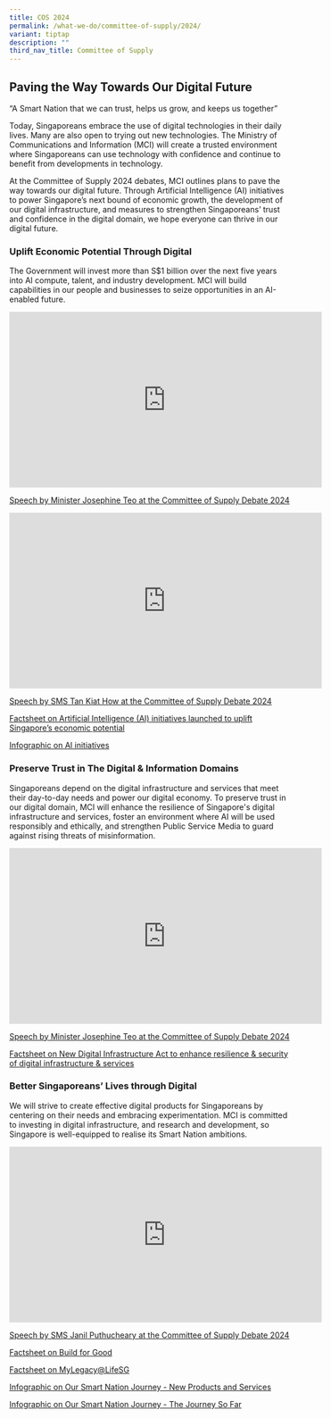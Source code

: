 ```yaml
---
title: COS 2024
permalink: /what-we-do/committee-of-supply/2024/
variant: tiptap
description: ""
third_nav_title: Committee of Supply
---
```

<h2>Paving the Way Towards Our Digital Future</h2>
<p>“A Smart Nation that we can trust, helps us grow, and keeps us together”</p>
<p>Today, Singaporeans embrace the use of digital technologies in their daily
lives. Many are also open to trying out new technologies. The Ministry
of Communications and Information (MCI) will create a trusted environment
where Singaporeans can use technology with confidence and continue to benefit
from developments in technology.</p>
<p>At the Committee of Supply 2024 debates, MCI outlines plans to pave the
way towards our digital future. Through Artificial Intelligence (AI) initiatives
to power Singapore’s next bound of economic growth, the development of
our digital infrastructure, and measures to strengthen Singaporeans’ trust
and confidence in the digital domain, we hope everyone can thrive in our
digital future.</p>
<h3>Uplift Economic Potential Through Digital</h3>
<p>The Government will invest more than S$1 billion over the next five years
into AI compute, talent, and industry development. MCI will build capabilities
in our people and businesses to seize opportunities in an AI-enabled future.</p>
<div class="iframe-wrapper">
<iframe height="315" width="560" allowfullscreen="true" frameborder="0" src="https://www.youtube.com/embed/Vnkw2c-TNoc?si=hwei1ix1ZIyCcKFg"></iframe>
</div>
<p><a href="https://www.mci.gov.sg/media-centre/speeches/minister-committee-of-supply-debate-2024/" rel="noopener noreferrer nofollow" target="_blank">Speech by Minister Josephine Teo at the Committee of Supply Debate 2024</a>
</p>
<div class="iframe-wrapper">
<iframe height="315" width="560" allowfullscreen="true" frameborder="0" src="https://www.youtube.com/embed/KtWC539UfaM?si=7-7OFd30wwppFSPu"></iframe>
</div>
<p><a href="https://www.mci.gov.sg/media-centre/speeches/speech-by-sms-tan-kiat-how-at-the-committee-of-supply-debate/" rel="noopener noreferrer nofollow" target="_blank">Speech by SMS Tan Kiat How at the Committee of Supply Debate 2024</a>
</p>
<p><a href="https://www.mci.gov.sg/media-centre/press-releases/ai-initiatives-launched-to-uplift-sg-economic-potential/" rel="noopener noreferrer nofollow" target="_blank">Factsheet on Artificial Intelligence (AI) initiatives launched to uplift Singapore’s economic potential</a>
</p>
<p><a href="/files/Press Releases 2024/AI_initiatives_to_power_Singapores_economic_growth.pdf" rel="noopener noreferrer nofollow" target="_blank">Infographic on AI initiatives</a>
</p>
<h3>Preserve Trust in The Digital &amp; Information Domains</h3>
<p>Singaporeans depend on the digital infrastructure and services that meet
their day-to-day needs and power our digital economy. To preserve trust
in our digital domain, MCI will enhance the resilience of Singapore's digital
infrastructure and services, foster an environment where AI will be used
responsibly and ethically, and strengthen Public Service Media to guard
against rising threats of misinformation.</p>
<div class="iframe-wrapper">
<iframe height="315" width="560" allowfullscreen="true" frameborder="0" src="https://www.youtube.com/embed/Vnkw2c-TNoc?si=hwei1ix1ZIyCcKFg"></iframe>
</div>
<p><a href="https://www.mci.gov.sg/media-centre/speeches/minister-committee-of-supply-debate-2024/" rel="noopener noreferrer nofollow" target="_blank">Speech by Minister Josephine Teo at the Committee of Supply Debate 2024</a>
</p>
<p><a href="https://www.mci.gov.sg/media-centre/press-releases/new-digital-infrastructure-act/" rel="noopener noreferrer nofollow" target="_blank">Factsheet on New Digital Infrastructure Act to enhance resilience &amp; security of digital infrastructure &amp; services</a>
</p>
<h3>Better Singaporeans’ Lives through Digital</h3>
<p>We will strive to create effective digital products for Singaporeans by
centering on their needs and embracing experimentation. MCI is committed
to investing in digital infrastructure, and research and development, so
Singapore is well-equipped to realise its Smart Nation ambitions.</p>
<div class="iframe-wrapper">
<iframe height="315" width="560" allowfullscreen="true" frameborder="0" src="https://www.youtube.com/embed/IHv09L9BTTc?si=oxWwcfQM0fpKKdoA"></iframe>
</div>
<p><a href="https://www.mci.gov.sg/media-centre/speeches/speech-by-sms-janil-puthucheary-at-the-committee-of-supply-debate-2024/" rel="noopener noreferrer nofollow" target="_blank">Speech by SMS Janil Puthucheary at the Committee of Supply Debate 2024</a>
</p>
<p><a href="https://www.mci.gov.sg/media-centre/press-releases/build-for-good/" rel="noopener noreferrer nofollow" target="_blank">Factsheet on Build for Good</a>
</p>
<p><a href="https://www.mci.gov.sg/media-centre/press-releases/my-legacy-life-sg/" rel="noopener noreferrer nofollow" target="_blank">Factsheet on MyLegacy@LifeSG</a>
</p>
<p><a href="/files/Press Releases 2024/The_Latest_in_Our_Smart_Nation_Journey_Exciting_New_Products_and_Services.pdf" rel="noopener noreferrer nofollow" target="_blank">Infographic on Our Smart Nation Journey - New Products and Services</a>
</p>
<p><a href="/files/Press Releases 2024/Our_Smart_Nation_Journey_The_Story_So_Far.pdf" rel="noopener noreferrer nofollow" target="_blank">Infographic on Our Smart Nation Journey - The Journey So Far</a>
</p>